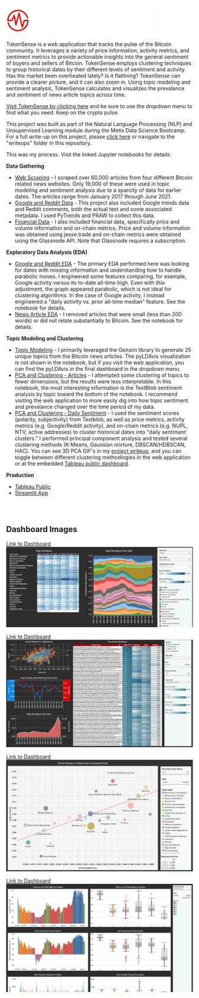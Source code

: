 <img src="sentiment_images/tokensense_title.png" width=400/>

TokenSense is a web application that tracks the pulse of the Bitcoin community. It leverages a variety of price information, activity metrics, and sentiment metrics to provide actionable insights into the general sentiment of buyers and sellers of Bitcoin. TokenSense employs clustering techniques to group historical dates by their different levels of sentiment and activity. Has the market been overheated lately? Is it flatlining? TokenSense can provide a clearer picture, and it can also zoom in. Using topic modeling and sentiment analysis, TokenSense calculates and visualizes the prevalance and sentiment of news article topics across time. 

[Visit TokenSense by clicking here](https://share.streamlit.io/drwismer/metis_unsupervised_learning_module/main/tokensense.py) and be sure to use the dropdown menu to find what you need. Keep on the crypto pulse.

This project was built as part of the Natural Language Processing (NLP) and Unsupervised Learning module during the Metis Data Science Bootcamp. For a full write-up on this project, please [click here](https://github.com/drwismer/metis_unsupervised_learning_module/blob/main/writeups/project_writeup_tokensense.md) or navigate to the "writeups" folder in this repository.

This was my process. Visit the linked Jupyter notebooks for details:

**Data Gathering**
- [Web Scraping](https://github.com/drwismer/metis_unsupervised_learning_module/blob/main/Bitcoin%20Sentiment%20-%20Web%20Scraping%20-%20Articles.ipynb) - I scraped over 60,000 articles from four different Bitcoin related news websites. Only 19,000 of these were used in topic modeling and sentiment analysis due to a sparcity of data for earlier dates. The articles range from January 2017 through June 2021.
- [Google and Reddit Data](https://github.com/drwismer/metis_unsupervised_learning_module/blob/main/update_db_sentiment.ipynb) - This project also included Google trends data and Reddit comments, both the actual text and some associated metadata. I used PyTrends and PRAW to collect this data.
- [Financial Data](https://github.com/drwismer/metis_unsupervised_learning_module/blob/main/update_db_financial.ipynb) - I also included financial data, specifically price and volume information and on-chain metrics. Price and volume information was obtained using jesse.trade and on-chain metrics were obtained using the Glassnode API. Note that Glassnode requires a subscription.

**Exploratory Data Analysis (EDA)**
- [Google and Reddit EDA](https://github.com/drwismer/metis_unsupervised_learning_module/blob/main/Bitcoin%20Sentiment%20-%20EDA%20-%20Google%20and%20Reddit.ipynb) - The primary EDA performed here was looking for dates with missing information and understanding how to handle parabolic moves. I engineered some features comparing, for example, Google activity versus its to-date all-time high. Even with this adjustment, the graph appeared parabolic, which is not ideal for clustering algorithms. In the case of Google activity, I instead engineered a "daily activity vs. prior all-time median" feature. See the notebook for details.
- [News Article EDA](https://github.com/drwismer/metis_unsupervised_learning_module/blob/main/Bitcoin%20Sentiment%20-%20EDA%20-%20Articles.ipynb) - I removed articles that were small (less than 200 words) or did not relate substantially to Bitcoin. See the notebook for details.

**Topic Modeling and Clustering**
- [Topic Modeling](https://github.com/drwismer/metis_unsupervised_learning_module/blob/main/Bitcoin%20Sentiment%20-%20Topic%20Modeling%20-%20Articles.ipynb) - I primarily leveraged the Gensim library to generate 25 unique topics from the Bitcoin news articles. The pyLDAvis visualization is not shown in the notebook, but if you visit the web application, you can find the pyLDAvis in the final dashboard in the dropdown menu.
- [PCA and Clustering - Articles](https://github.com/drwismer/metis_unsupervised_learning_module/blob/main/Bitcoin%20Sentiment%20-%20PCA%20and%20Clustering%20-%20Article%20Topics.ipynb) - I attempted some clustering of topics to fewer dimensions, but the results were less interpretable. In this notebook, the most interesting information is the TextBlob sentiment analysis by topic toward the bottom of the notebook. I recommend visiting the web application to more easily dig into how topic sentiment and prevalance changed over the time period of my data.
- [PCA and Clustering - Daily Sentiment](https://github.com/drwismer/metis_unsupervised_learning_module/blob/main/Bitcoin%20Sentiment%20-%20PCA%20and%20Clustering%20-%20Sentiment.ipynb) - I used the sentiment scores (polarity, subjectivity) from Textblob, as well as price metrics, activity metrics (e.g. Google/Reddit activity), and on-chain metrics (e.g. NUPL, NTV, active addresses) to cluster historical dates into "daily sentiment clusters." I performed principal component analysis and tested several clustering methods (K-Means, Gaussian mixture, DBSCAN/HDBSCAN, HAC). You can see 3D PCA GIF's in my [project writeup](https://github.com/drwismer/metis_unsupervised_learning_module/blob/main/writeups/project_writeup_tokensense.md), and you can toggle between different clustering methodlogies in the web application or at the embedded [Tableau public dashboard](https://public.tableau.com/app/profile/david.wismer/viz/TokenSense-BitcoinSentimentAnalysis/SentimentClusters).

**Production**
- [Tableau Public](https://public.tableau.com/app/profile/david.wismer/viz/TokenSense-BitcoinSentimentAnalysis/)
- [Streamlit App](https://share.streamlit.io/drwismer/metis_unsupervised_learning_module/main/tokensense.py)

<br></br>

## Dashboard Images

[Link to Dashboard](https://public.tableau.com/app/profile/david.wismer/viz/TokenSense-BitcoinSentimentAnalysis/TopicPrevalenceandSentiment)
<img src="sentiment_images/prevalence.png"/>

[Link to Dashboard](https://public.tableau.com/app/profile/david.wismer/viz/TokenSense-BitcoinSentimentAnalysis/TopicDeepDive)
<img src="sentiment_images/topic_deep_dive.png"/>

[Link to Dashboard](https://public.tableau.com/app/profile/david.wismer/viz/TokenSense-BitcoinSentimentAnalysis/TopicPolarityandSubjectivity)
<img src="sentiment_images/pol_vs_subj.png"/>

[Link to Dashboard](https://public.tableau.com/app/profile/david.wismer/viz/TokenSense-BitcoinSentimentAnalysis/SentimentClusters)
<img src="sentiment_images/cluster_dash.png"/>
